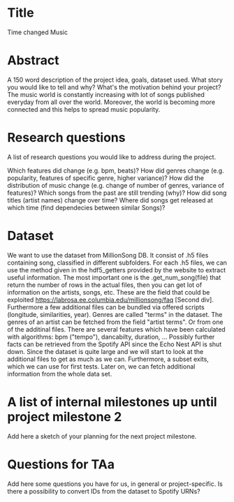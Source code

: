 # Title
Time changed Music

# Abstract
A 150 word description of the project idea, goals, dataset used. What story you would like to tell and why? What's the motivation behind your project?
The music world is constantly increasing with lot of songs published everyday from all over the world. Moreover, the world is becoming more connected and this helps to spread music popularity.


# Research questions
A list of research questions you would like to address during the project. 

Which features did change (e.g. bpm, beats)?
How did genres change (e.g. popularity, features of specific genre, higher variance)?
How did the distribution of music change (e.g. change of number of genres, variance of features)?
Which songs from the past are still trending (why)?
How did song titles (artist names) change over time?
Where did songs get released at which time (find dependecies between similar Songs)?

# Dataset
We want to use the dataset from MillionSong DB.
It consist of .h5 files containing song, classified in different subfolders.
For each .h5 files, we can use the method given in the hdf5_getters provided by the website to extract useful information.
The most important one is the .get_num_song(file) that return the number of rows in the actual files, then you can get lot of information on the artists, songs, etc.
These are the field that could be exploited https://labrosa.ee.columbia.edu/millionsong/faq [Second div].
Furthermore a few additional files can be bundled via offered scripts (longitude, similarities, year).
Genres are called "terms" in the dataset. The genres of an artist can be fetched from the field "artist terms". Or from one of the additinal files.
There are several features which have been calculated with algorithms: bpm ("tempo"), dancabilty, duration, ...
Possibly further facts can be retrieved from the Spotify API since the Echo Nest API is shut down.
Since the dataset is quite large and we will start to look at the additional files to get as much as we can.
Furthermore, a subset exits, which we can use for first tests.
Later on, we can fetch additional information from the whole data set.


# A list of internal milestones up until project milestone 2
Add here a sketch of your planning for the next project milestone.

# Questions for TAa
Add here some questions you have for us, in general or project-specific.
Is there a possibility to convert IDs from the dataset to Spotify URNs?
